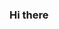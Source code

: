 ### Hi there 

<!--
**berts1119/berts1119** é um repositório * _especial_ * porque o seu 'README.md' (este arquivo) aparece no seu perfil do GitHub.

Aqui estão algumas ideias para você começar:

 - Eu estou trabalhando atualmente em ...
 - Eu estou aprendendo atualmente a linguagem R
 - Como encontrar-me....
